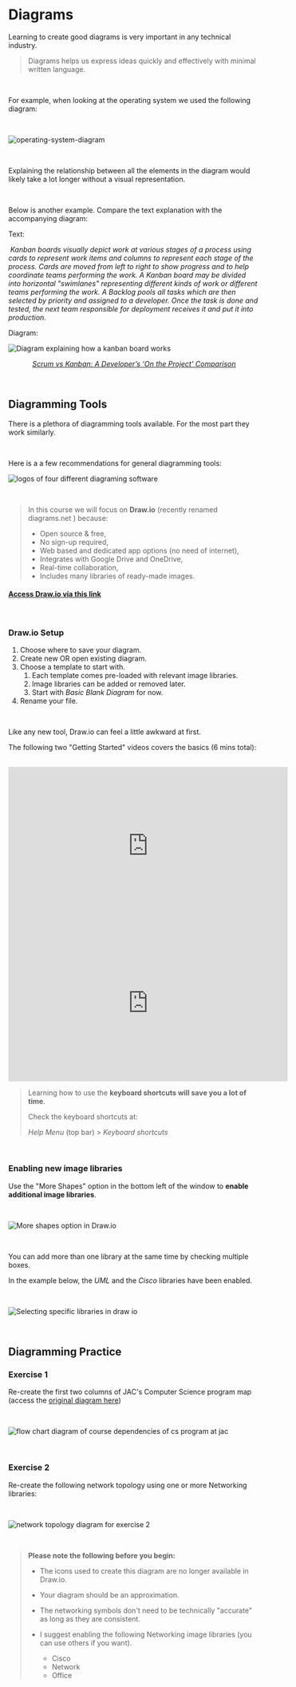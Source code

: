 # Diagrams

Learning to create good diagrams is very important in any technical industry. 

> Diagrams helps us express ideas quickly and effectively with minimal written language.

<br>

For example, when looking at the operating system we used the following diagram:

<br>

![operating-system-diagram](assets/dia-operating-system-diagram.png ':size=600')

<br>

Explaining the relationship between all the elements in the diagram would likely take a lot longer without a visual representation.

<br>

Below is another example. Compare the text explanation with the accompanying diagram:



Text:

​	*Kanban boards visually depict work at various stages of a process using cards to represent work items and columns to represent each stage of the process. Cards are moved from left to right to show progress and to help coordinate teams performing the work. A Kanban board may be divided into horizontal "swimlanes" representing different kinds of work or different teams performing the work. A Backlog pools all tasks which are then selected by priority and assigned to a developer. Once the task is done and tested, the next team responsible for deployment receives it and put it into production.*



Diagram:

![Diagram explaining how a kanban board works](assets/dia-kanban-board.png ':size=600')

<p align="center"><a href="https://www.cuelogic.com/blog/scrum-vs-kanban-a-developers-on-the-project-comparison"><em>Scrum vs Kanban: A Developer’s ‘On the Project’ Comparison</em></a></p>

<br>

## Diagramming Tools

There is a plethora of diagramming tools available. For the most part they work similarly.

<br>

Here is a a few recommendations for general diagramming tools:

![logos of four different diagraming software](assets/dia-diagraming-software.png)

<br>

>  In this course we will focus on **Draw.io** (recently renamed diagrams.net ) because:
>
> - Open source & free,
> - No sign-up required,
> - Web based and dedicated app options (no need of internet),
> - Integrates with Google Drive and OneDrive,
> - Real-time collaboration,
> - Includes many libraries of ready-made images.

#### [Access Draw.io via this link](https://app.diagrams.net/)

<br>

### Draw.io Setup

1. Choose where to save your diagram.
2. Create new  OR open existing diagram.
3. Choose a template to start with.
   1. Each template comes pre-loaded with relevant image libraries.
   2. Image libraries can be added or removed later.
   3. Start with *Basic Blank Diagram* for now.
4. Rename your file.

<br>

Like any new tool, Draw.io can feel a little awkward at first.

The following two "Getting Started" videos covers the basics (6 mins total):

<br>

<iframe width="560" height="315" src="https://www.youtube.com/embed/PfY5BN-Saho" frameborder="0" allow="accelerometer; autoplay; clipboard-write; encrypted-media; gyroscope; picture-in-picture" allowfullscreen></iframe>

<br>

<iframe width="560" height="315" src="https://www.youtube.com/embed/_-2OrMqJW3A" frameborder="0" allow="accelerometer; autoplay; clipboard-write; encrypted-media; gyroscope; picture-in-picture" allowfullscreen></iframe>

<br>

> Learning how to use the **keyboard shortcuts will save you a lot of time**.
>
> Check the keyboard shortcuts at:
>
> *Help Menu* (top bar) > *Keyboard shortcuts*

<br>

### Enabling new image libraries

Use the "More Shapes" option in the bottom left of the window to **enable additional image libraries**.

<br>

![More shapes option in Draw.io](assets/dia-more-shapes-drawio.png)

<br>

You can add more than one library at the same time by checking multiple boxes.

In the example below, the *UML* and the *Cisco* libraries have been enabled.

<br>

![Selecting specific libraries in draw io](assets/dia-selecting-libraries.png)

<br>

## Diagramming Practice

### Exercise 1

Re-create the first two columns of JAC's Computer Science program map (access the [original diagram here](https://www.johnabbott.qc.ca/academics/career-programs/computer-science-technology/))

<br>

![flow chart diagram of course dependencies of cs program at jac ](assets/dia-exercise-cs-program.png)

<br>

### Exercise 2

Re-create the following network topology using one or more Networking libraries:

<br>

![network topology diagram for exercise 2](https://lh5.googleusercontent.com/GgsJuzk0pOJLfh5pqldMGhYiXYIWX2pZTY1eza8W8idbOi9Ffp43PqqVroe1E4U5kNpzSZrPmSwM6if9MDm8h1qD7ANPxqLHpiRbu69s9tB6vrnRpoKoVIUMRaKbUzolaSk3nx_-V1I)

<br>

> **Please note the following before you begin:**
>
> - The icons used to create this diagram are no longer available in Draw.io.
>
> - Your diagram should be an approximation.
> - The networking symbols don't need to be technically "accurate" as long as they are consistent.
> - I suggest enabling the following Networking image libraries (you can use others if you want).
>   - Cisco
>   - Network
>   - Office